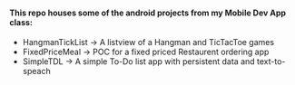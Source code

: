 #### This repo houses some of the android projects from my Mobile Dev App class:
  * HangmanTickList -> A listview of a Hangman and TicTacToe games
  * FixedPriceMeal -> POC for a fixed priced Restaurent ordering app
  * SimpleTDL -> A simple To-Do list app with persistent data and text-to-speach